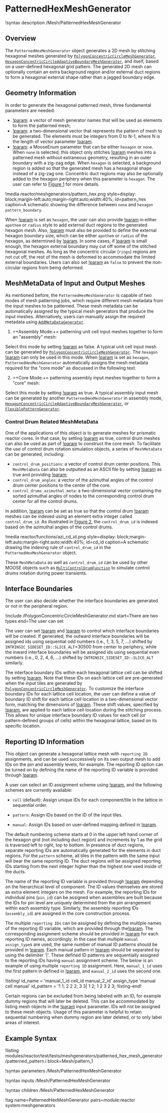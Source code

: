 # PatternedHexMeshGenerator

!syntax description /Mesh/PatternedHexMeshGenerator

## Overview

The `PatternedHexMeshGenerator` object generates a 2D mesh by stitching hexagonal meshes generated by [`PolygonConcentricCircleMeshGenerator`](/PolygonConcentricCircleMeshGenerator.md), [`HexagonConcentricCircleAdaptiveBoundaryMeshGenerator`](/HexagonConcentricCircleAdaptiveBoundaryMeshGenerator.md), and itself, based on a user-defined hexagonal grid pattern. The generated 2D mesh can optionally contain an extra background region and/or external duct regions to form a hexagonal external shape rather than a jagged boundary edge.

## Geometry Information

In order to generate the hexagonal patterned mesh, three fundamental parameters are needed:

- [!param](/Mesh/PatternedHexMeshGenerator/inputs): a vector of mesh generator names that will be used as elements to form the patterned mesh;
- [!param](/Mesh/PatternedHexMeshGenerator/pattern): a two-dimensional vector that represents the pattern of mesh to be generated. The elements must be integers from 0 to N-1, where N is the length of vector parameter [!param](/Mesh/PatternedHexMeshGenerator/inputs).
- [!param](/Mesh/PatternedHexMeshGenerator/pattern_boundary): a MooseEnum parameter that can be either `hexagon` or `none`. When `none` is selected, this object only stitches [!param](/Mesh/PatternedHexMeshGenerator/inputs) meshes into a patterned mesh without extraneous geometry, resulting in an outer boundary with a zig-zag edge. When `hexagon` is selected, a background region is added so that the generated mesh has a hexagonal shape instead of a zig-zag one. Concentric duct regions may also be optionally added to the hexagon periphery when this parameter is `hexagon`. The user can refer to [Figure 1](#pattern_hex) for more details.

!media reactor/meshgenerators/pattern_hex.png
      style=display: block;margin-left:auto;margin-right:auto;width:40%;
      id=pattern_hex
      caption=A schematic showing the difference between `none` and `hexagon` `pattern_boundary`.

When [!param](/Mesh/PatternedHexMeshGenerator/pattern_boundary) is set as `hexagon`, the user can also provide [!param](/Mesh/PatternedHexMeshGenerator/duct_sizes) in either `apothem` or `radius` style to add external duct regions to the generated hexagon mesh. Also, [!param](/Mesh/PatternedHexMeshGenerator/hexagon_size) must also be provided to define the external hexagon boundary size, which can be either `apothem` or `radius` of the hexagon, as determined by [!param](/Mesh/PatternedHexMeshGenerator/hexagon_size_style). In some cases, if [!param](/Mesh/PatternedHexMeshGenerator/hexagon_size) is small enough, the hexagon external boundary may cut off some of the stitched hexagonal meshes. As long as the concentric circular (`rings`) regions are not cut off, the rest of the mesh is deformed to accommodate the limited external boundaries. Users can also set [!param](/Mesh/PatternedHexMeshGenerator/deform_non_circular_region) as `false` to prevent the non-circular regions from being deformed.

## MeshMetaData of Input and Output Meshes

As mentioned before, the `PatternedHexMeshGenerator` is capable of two modes of mesh patterning jobs, which require different mesh metadata from the input meshes to be patterned. These mesh metadata can be automatically assigned by the typical mesh generators that produce the input meshes. Alternatively, users can manually assign the required metadata using [`AddMetaDataGenerator`](/AddMetaDataGenerator.md).

 1. =+Assembly Mode:+= patterning unit cell input meshes together to form an "assembly" mesh:

 Select this mode by setting [!param](/Mesh/PatternedHexMeshGenerator/generate_core_metadata) as false. A typical unit cell input mesh can be generated by [`PolygonConcentricCircleMeshGenerator`](/PolygonConcentricCircleMeshGenerator.md). The `hexagon` [!param](/Mesh/PatternedHexMeshGenerator/pattern_boundary) can only be used in this mode. When [!param](/Mesh/PatternedHexMeshGenerator/pattern_boundary) is set as `hexagon`, `PatternedHexMeshGenerator` automatically assigns the mesh metadata required for the "core mode" as discussed in the following text.

 2. =+Core Mode:+= patterning assembly input meshes together to form a "core" mesh:

 Select this mode by setting [!param](/Mesh/PatternedHexMeshGenerator/generate_core_metadata) as true. A typical assembly input mesh can be generated by another `PatternedHexMeshGenerator` in assembly mode, [`HexagonConcentricCircleAdaptiveBoundaryMeshGenerator`](/HexagonConcentricCircleAdaptiveBoundaryMeshGenerator.md), or [`FlexiblePatternGenerator`](/FlexiblePatternGenerator.md).

### Control Drum Related MeshMetaData

One of the applications of this object is to generate meshes for prismatic reactor cores. In that case, by setting [!param](/Mesh/PatternedHexMeshGenerator/generate_core_metadata) as true, control drum meshes can also be used as part of [!param](/Mesh/PatternedHexMeshGenerator/inputs) to construct the core mesh. To facilitate the use of control drum rotation simulation objects, a series of `MeshMetaData` can be generated, including:

- `control_drum_positions`: a vector of control drum center positions. This `MeshMetaData` can also be outputted as an ASCII file by setting [!param](/Mesh/PatternedHexMeshGenerator/generate_control_drum_positions_file) as true and providing [!param](/Mesh/PatternedHexMeshGenerator/position_file);
- `control_drum_angles`: a vector of the azimuthal angles of the control drum center positions to the center of the core.
- `control_drums_azimuthal_meta`: a two-dimensional vector containing the sorted azimuthal angles of nodes to the corresponding control drum center for all the control drums.

In addition, [!param](/Mesh/PatternedHexMeshGenerator/assign_control_drum_id) can be set as true so that the control drum [!param](/Mesh/PatternedHexMeshGenerator/inputs) meshes can be indexed using an element extra integer called `control_drum_id`. As illustrated in [Figure 2](#cd_id), the `control_drum_id` is indexed based on the azimuthal angles of the control drums.

!media reactor/functions/azi_cd_id.png
      style=display: block;margin-left:auto;margin-right:auto;width:40%;
      id=cd_id
      caption=A schematic drawing the indexing rule of `control_drum_id` in the `PatternedHexMeshGenerator` object.

These `MeshMetaData` as well as `control_drum_id` can be used by other MOOSE objects such as [`MultiControlDrumFunction`](/MultiControlDrumFunction.md) to simulate control drums rotation during power transients.

## Interface Boundaries

The user can also decide whether the interface boundaries are generated or not in the peripheral region.

!include /PolygonConcentricCircleMeshGenerator.md start=There are two types end=The user can set

The user can set [!param](/Mesh/PatternedHexMeshGenerator/create_inward_interface_boundaries) and [!param](/Mesh/PatternedHexMeshGenerator/create_outward_interface_boundaries) to control which interface boundaries will be created. If generated, the outward interface boundaries will be assigned ids using sequential odd numbers (i.e., 1, 3, 5, 7, ...) shifted by `INTRINSIC_SIDESET_ID::SLICE_ALT`=30500 from center to periphery, while the inward interface boundaries will be assigned ids using sequential even numbers (i.e., 0, 2, 4, 6, ...) shifted by `INTRINSIC_SIDESET_ID::SLICE_ALT` similarly.

The interface boundary IDs within each hexagonal lattice cell can be shifted by setting [!param](/Mesh/PatternedHexMeshGenerator/interface_boundary_id_shift_pattern).
Note that these IDs on each lattice cell are pre-generated when the input tiles are generated by [`PolygonConcentricCircleMeshGenerator`](/PolygonConcentricCircleMeshGenerator.md).
To customize the interface boundary IDs for each lattice cell location, the user can define a value of boundary ID shift for each lattice cell location in a two-dimensional vector form, matching the dimensions of  [!param](/Mesh/PatternedHexMeshGenerator/pattern).
These shift values, specified by [!param](/Mesh/PatternedHexMeshGenerator/interface_boundary_id_shift_pattern), are applied to each lattice cell location during the stitching process.
This allows for unique interface boundary ID values for each cell (or pattern-defined groups of cells) within the hexagonal lattice, based on its specific location.

## Reporting ID Information

This object can generate a hexagonal lattice mesh with `reporting ID` assignments, and can be used successively on its own output mesh to add IDs on the pin and assembly levels, for example.
The reporting ID option can be turned on by defining the name of the reporting ID variable is provided through [!param](/Mesh/PatternedHexMeshGenerator/id_name).

A user can select an ID assignment scheme using [!param](/Mesh/PatternedHexMeshGenerator/assign_type), and the following schemes are currently available:

- `cell` (default):  Assign unique IDs for each component/tile in the lattice in sequential order.

- `pattern`:  Assign IDs based on the ID of the input tiles.

- `manual`: Assign IDs based on user-defined mapping defined in [!param](/Mesh/PatternedHexMeshGenerator/id_pattern).

The default numbering scheme starts at 0 in the upper left hand corner of the hexagon grid (not including duct region) and increments by 1 as the grid is traversed left to right, top to bottom.
In presence of duct regions, separate reporting IDs are automatically generated for the elements in duct regions.
For the `pattern` scheme, all tiles in the pattern with the same input will bear the same reporting ID.
The duct regions will be assigned reporting IDs starting from the next integer higher than the highest one used inside of the ducts.

The name of the reporting ID variable is provided through [!param](/Mesh/PatternedHexMeshGenerator/id_name) depending on the hierarchical level of component.
The ID values themselves are stored as extra element integers on the mesh.
For example, the reporting IDs for individual pins (`pin_id`) can be assigned when assemblies are built because the IDs for pin level are uniquely determined from the pin arrangement within each assembly type.
Similarly, the assembly reporting IDs (`assembly_id`) are assigned in the core construction process.

The multiple `reporting IDs` can be assigned by defining the multiple names of the reporting ID variable, which are provided through the[!param](/Mesh/PatternedHexMeshGenerator/id_name).
The corresponding assignment scheme should be provided in [!param](/Mesh/PatternedHexMeshGenerator/assign_type) for each reporting ID names, accordingly.
In the case that multiple `manual` `assign_type`s are used, the same number of manual ID patterns should be provided in [!param](/Mesh/PatternedHexMeshGenerator/id_pattern).
Each manual pattern in [!param](/Mesh/PatternedHexMeshGenerator/id_pattern) should be separated by using the delimiter '|'.
These defined ID patterns are sequentially assigned to the reporting IDs having `manual` assignment scheme.
The below is an example of using multiple `reporting ID` assignment.
Here, `manual_1_id` uses the first pattern in defined in [!param](/Mesh/PatternedHexMeshGenerator/id_pattern), and `manual_2_id` uses the second one.

!listing!
id_name = 'manual_1_id cell_id manual_2_id'
assign_type 'manual cell manual'
id_pattern = '1 1;
             2 2 2;
              3 3|
              1 2;
             1 2 3
              2 3;
!listing-end!

Certain regions can be excluded from being labeled with an ID, for example dummy regions that will later be deleted.
This can be accommodated by listing mesh objects in the [!param](/Mesh/PatternedHexMeshGenerator/exclude_id) input parameter.
IDs will not be assigned to these mesh objects.
Usage of this parameter is helpful to retain sequential numbering when dummy region are later deleted, or to only label areas of interest.


## Example Syntax

!listing modules/reactor/test/tests/meshgenerators/patterned_hex_mesh_generator/patterned_pattern.i block=Mesh/pattern_1

!syntax parameters /Mesh/PatternedHexMeshGenerator

!syntax inputs /Mesh/PatternedHexMeshGenerator

!syntax children /Mesh/PatternedHexMeshGenerator

!tag name=PatternedHexMeshGenerator pairs=module:reactor system:meshgenerators
